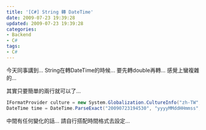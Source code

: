 ```yaml
---
title: '[C#] String 轉 DateTime'
date: 2009-07-23 19:39:28
updated: 2009-07-23 19:39:28
categories:
- Backend
- C#
tags:
- C#
---
```

今天同事講到...
String在轉DateTime的時候...
要先轉double再轉...
感覺上蠻複雜的...

<!--more-->

其實只要簡單的兩行就可以了...
``` csharp
IFormatProvider culture = new System.Globalization.CultureInfo("zh-TW", true);
DateTime time = DateTime.ParseExact("20090723194530", "yyyyMMddHHmmss", culture);
```
中間有任何變化的話...
請自行搭配時間格式去設定...